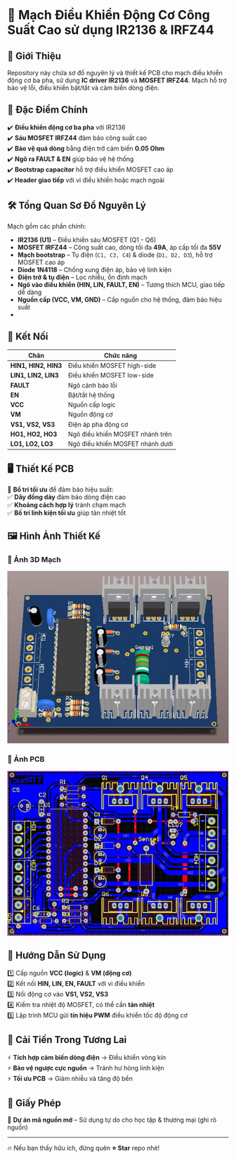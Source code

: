 # 📌 Mạch Điều Khiển Động Cơ Công Suất Cao sử dụng IR2136 & IRFZ44  

## 📖 Giới Thiệu  
Repository này chứa sơ đồ nguyên lý và thiết kế PCB cho mạch điều khiển động cơ ba pha, sử dụng **IC driver IR2136** và **MOSFET IRFZ44**. Mạch hỗ trợ bảo vệ lỗi, điều khiển bật/tắt và cảm biến dòng điện.  

## 🚀 Đặc Điểm Chính  
✔️ **Điều khiển động cơ ba pha** với IR2136  
✔️ **Sáu MOSFET IRFZ44** đảm bảo công suất cao  
✔️ **Bảo vệ quá dòng** bằng điện trở cảm biến **0.05 Ohm**  
✔️ **Ngõ ra FAULT & EN** giúp bảo vệ hệ thống  
✔️ **Bootstrap capacitor** hỗ trợ điều khiển MOSFET cao áp  
✔️ **Header giao tiếp** với vi điều khiển hoặc mạch ngoài  

## 🛠 Tổng Quan Sơ Đồ Nguyên Lý  
Mạch gồm các phần chính:  
- **IR2136 (U1)** – Điều khiển sáu MOSFET (Q1 - Q6)  
- **MOSFET IRFZ44** – Công suất cao, dòng tối đa **49A**, áp cấp tối đa **55V**  
- **Mạch bootstrap** – Tụ điện (`C1, C3, C4`) & diode (`D1, D2, D3`), hỗ trợ MOSFET cao áp  
- **Diode 1N4118** – Chống xung điện áp, bảo vệ linh kiện  
- **Điện trở & tụ điện** – Lọc nhiễu, ổn định mạch  
- **Ngõ vào điều khiển (HIN, LIN, FAULT, EN)** – Tương thích MCU, giao tiếp dễ dàng  
- **Nguồn cấp (VCC, VM, GND)** – Cấp nguồn cho hệ thống, đảm bảo hiệu suất
- 
## 🔌 Kết Nối  
| Chân | Chức năng |  
|------|----------|  
| **HIN1, HIN2, HIN3** | Điều khiển MOSFET high-side |  
| **LIN1, LIN2, LIN3** | Điều khiển MOSFET low-side |  
| **FAULT** | Ngõ cảnh báo lỗi |  
| **EN** | Bật/tắt hệ thống |  
| **VCC** | Nguồn cấp logic |  
| **VM** | Nguồn động cơ |  
| **VS1, VS2, VS3** | Điện áp pha động cơ |  
| **HO1, HO2, HO3** | Ngõ điều khiển MOSFET nhánh trên |  
| **LO1, LO2, LO3** | Ngõ điều khiển MOSFET nhánh dưới |  

## 🖥 Thiết Kế PCB  
📌 **Bố trí tối ưu** để đảm bảo hiệu suất:  
✅ **Dây đồng dày** đảm bảo dòng điện cao  
✅ **Khoảng cách hợp lý** tránh chạm mạch  
✅ **Bố trí linh kiện tối ưu** giúp tản nhiệt tốt  

## 🖼️ Hình Ảnh Thiết Kế
### 🔹 Ảnh 3D Mạch  
![3D PCB](3D.JPG)

### 🔹 Ảnh PCB  
![PCB Layout](bottom.JPG)

## 🎯 Hướng Dẫn Sử Dụng  
1️⃣ Cấp nguồn **VCC (logic)** & **VM (động cơ)**  
2️⃣ Kết nối **HIN, LIN, EN, FAULT** với vi điều khiển  
3️⃣ Nối động cơ vào **VS1, VS2, VS3**  
4️⃣ Kiểm tra nhiệt độ MOSFET, có thể cần **tản nhiệt**  
5️⃣ Lập trình MCU gửi **tín hiệu PWM** điều khiển tốc độ động cơ  

## 🔄 Cải Tiến Trong Tương Lai  
⚡ **Tích hợp cảm biến dòng điện** → Điều khiển vòng kín  
⚡ **Bảo vệ ngược cực nguồn** → Tránh hư hỏng linh kiện  
⚡ **Tối ưu PCB** → Giảm nhiễu và tăng độ bền  

## 📜 Giấy Phép  
🚀 **Dự án mã nguồn mở** – Sử dụng tự do cho học tập & thương mại (ghi rõ nguồn)  

---

🔥 Nếu bạn thấy hữu ích, đừng quên **⭐ Star** repo nhé!  
